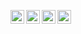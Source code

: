 [<img align="left" alt="wloodheart | Gmail" width="22px" src="https://cdn.simpleicons.org/gmail/black/white" />](mailto:wloodheart@gmail.com)
[<img align="left" alt="wloodheart | LinkedIn" width="22px" src="https://cdn.simpleicons.org/linkedin/black/white" />](https://www.linkedin.com/in/wloodheart/)
[<img align="left" alt="wloodheart | Telegram" width="22px" src="https://cdn.simpleicons.org/telegram/black/white" />](https://t.me/wloodheart)
[<img align="left" alt="wloodheart | Instagram" width="22px" src="https://cdn.simpleicons.org/instagram/black/white" />](https://www.instagram.com/wloodheart/)
<br/>
